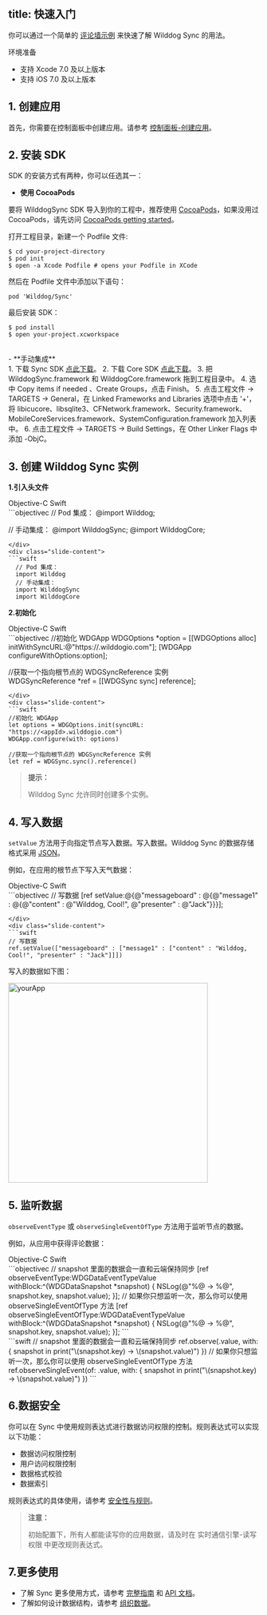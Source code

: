 
title: 快速入门
---

你可以通过一个简单的 [评论墙示例](https://github.com/WildDogTeam/sync-quickstart-ios) 来快速了解 Wilddog Sync 的用法。

<div class="env">
    <p class="env-title">环境准备</p>
    <ul>
        <li>支持 Xcode 7.0 及以上版本</li>
        <li>支持 iOS 7.0 及以上版本</li>
    </ul>
</div>

## 1. 创建应用

首先，你需要在控制面板中创建应用。请参考 [控制面板-创建应用](/console/creat.html)。

## 2. 安装 SDK

SDK 的安装方式有两种，你可以任选其一：

- **使用 CocoaPods** 

要将 WilddogSync SDK 导入到你的工程中，推荐使用 [CocoaPods](https://cocoapods.org/)，如果没用过 CocoaPods，请先访问  [CocoaPods getting started](https://guides.cocoapods.org/using/getting-started.html)。 

打开工程目录，新建一个 Podfile 文件:

	$ cd your-project-directory
	$ pod init
	$ open -a Xcode Podfile # opens your Podfile in XCode

然后在 Podfile 文件中添加以下语句：

	pod 'Wilddog/Sync'

最后安装 SDK：

	$ pod install
	$ open your-project.xcworkspace

</br>
- **手动集成** 
  </br>
1. 下载 Sync SDK <a href="#" class="ios-download-sync">点此下载</a>。 
2. 下载 Core SDK <a href="#" class="ios-download-core">点此下载</a>。        
3. 把 WilddogSync.framework 和 WilddogCore.framework 拖到工程目录中。  
4. 选中 Copy items if needed 、Create Groups，点击 Finish。  
5. 点击工程文件 -> TARGETS -> General，在 Linked Frameworks and Libraries 选项中点击 '+'，将 libicucore、libsqlite3、CFNetwork.framework、Security.framework、MobileCoreServices.framework、SystemConfiguration.framework 加入列表中。
6. 点击工程文件 -> TARGETS -> Build Settings，在 Other Linker Flags 中添加 -ObjC。

## 3. 创建 Wilddog Sync 实例

**1.引入头文件**

<div class="slide">
<div class='slide-title'>
  <span class="slide-tab tab-current">Objective-C</span>
  <span class="slide-tab">Swift</span>
</div>
<div class="slide-content slide-content-show">
```objectivec
  // Pod 集成：
  @import Wilddog;
  
  // 手动集成：
  @import WilddogSync;
  @import WilddogCore;
```
</div>
<div class="slide-content">
```swift
  // Pod 集成：
  import Wilddog
  // 手动集成：
  import WilddogSync
  import WilddogCore
```
</div>
</div>



**2.初始化**

<div class="slide">
<div class='slide-title'>
  <span class="slide-tab tab-current">Objective-C</span>
  <span class="slide-tab">Swift</span>
</div>
<div class="slide-content slide-content-show">
```objectivec
//初始化 WDGApp
WDGOptions *option = [[WDGOptions alloc] initWithSyncURL:@"https://<appId>.wilddogio.com"];
[WDGApp configureWithOptions:option];

//获取一个指向根节点的 WDGSyncReference 实例    
WDGSyncReference *ref = [[WDGSync sync] reference];
```
</div>
<div class="slide-content">
```swift
//初始化 WDGApp
let options = WDGOptions.init(syncURL: "https://<appId>.wilddogio.com")
WDGApp.configure(with: options)

//获取一个指向根节点的 WDGSyncReference 实例
let ref = WDGSync.sync().reference()
```
</div>
</div>



<blockquote class="notice">
  <p><strong>提示：</strong></p>

 Wilddog Sync 允许同时创建多个实例。

</blockquote>

## 4. 写入数据

`setValue` 方法用于向指定节点写入数据。写入数据。Wilddog Sync 的数据存储格式采用 [JSON](http://json.org/json-zh.html)。

例如，在应用的根节点下写入天气数据：

<div class="slide">
<div class='slide-title'>
  <span class="slide-tab tab-current">Objective-C</span>
  <span class="slide-tab">Swift</span>
</div>
<div class="slide-content slide-content-show">
```objectivec
// 写数据
[ref setValue:@{@"messageboard" : @{@"message1" : @{@"content" : @"Wilddog, Cool!", @"presenter" : @"Jack"}}}];


```
</div>
<div class="slide-content">
```swift
// 写数据
ref.setValue(["messageboard" : ["message1" : ["content" : "Wilddog, Cool!", "presenter" : "Jack"]]])

```
</div>
</div>

写入的数据如下图：

 <img src="/images/saveapp.png" alt="yourApp" width="400">

## 5. 监听数据

`observeEventType` 或 `observeSingleEventOfType` 方法用于监听节点的数据。

例如，从应用中获得评论数据：

<div class="slide">
<div class='slide-title'>
  <span class="slide-tab tab-current">Objective-C</span>
  <span class="slide-tab">Swift</span>
</div>
<div class="slide-content slide-content-show">
```objectivec
// snapshot 里面的数据会一直和云端保持同步
[ref observeEventType:WDGDataEventTypeValue withBlock:^(WDGDataSnapshot *snapshot) {
    NSLog(@"%@ -> %@", snapshot.key, snapshot.value);
}];
// 如果你只想监听一次，那么你可以使用 observeSingleEventOfType 方法
[ref observeSingleEventOfType:WDGDataEventTypeValue withBlock:^(WDGDataSnapshot *snapshot) {
    NSLog(@"%@ -> %@", snapshot.key, snapshot.value);    
}];
```
</div>
<div class="slide-content">
```swift
// snapshot 里面的数据会一直和云端保持同步
ref.observe(.value, with: {
    snapshot in
    print("\(snapshot.key) -> \(snapshot.value)")
})
// 如果你只想监听一次，那么你可以使用 observeSingleEventOfType 方法
ref.observeSingleEvent(of: .value, with: {
    snapshot in
    print("\(snapshot.key) -> \(snapshot.value)")
})
```
</div>
</div>



## 6.数据安全

你可以在 Sync 中使用规则表达式进行数据访问权限的控制。规则表达式可以实现以下功能：

- 数据访问权限控制
- 用户访问权限控制
- 数据格式校验
- 数据索引

规则表达式的具体使用，请参考 [安全性与规则](/sync/iOS/rules/introduce.html)。

<blockquote class="warning">
  <p><strong>注意：</strong></p>

初始配置下，所有人都能读写你的应用数据，请及时在 实时通信引擎-读写权限 中更改规则表达式。

</blockquote>

## 7.更多使用

- 了解 Sync 更多使用方式，请参考 [完整指南](/sync/iOS/guide/save-data.html) 和 [API 文档](/sync/iOS/api/WDGOptions.html)。
- 了解如何设计数据结构，请参考 [组织数据](/sync/iOS/guide/bestpractice/structure-data.html)。

